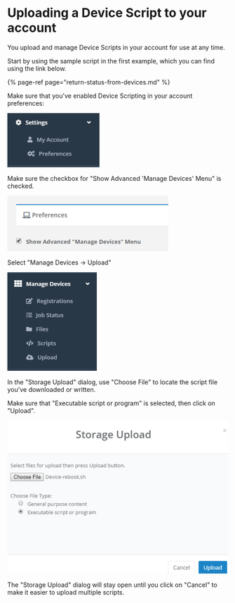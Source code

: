 # Uploading a Device Script to your account

You upload and manage Device Scripts in your account for use at any time.

Start by using the sample script in the first example, which you can find using the link below.

{% page-ref page="return-status-from-devices.md" %}

Make sure that you've enabled Device Scripting in your account preferences:

 

![](../../.gitbook/assets/image%20%2857%29.png)

Make sure the checkbox for "Show Advanced 'Manage Devices' Menu" is checked.

![](../../.gitbook/assets/image%20%2881%29.png)

Select "Manage Devices -&gt; Upload"

![](../../.gitbook/assets/image%20%28108%29.png)

In the "Storage Upload" dialog, use "Choose File" to locate the script file you've downloaded or written.

Make sure that "Executable script or program" is selected, then click on "Upload".

![](../../.gitbook/assets/image%20%2832%29.png)

The "Storage Upload" dialog will stay open until you click on "Cancel" to make it easier to upload multiple scripts.

